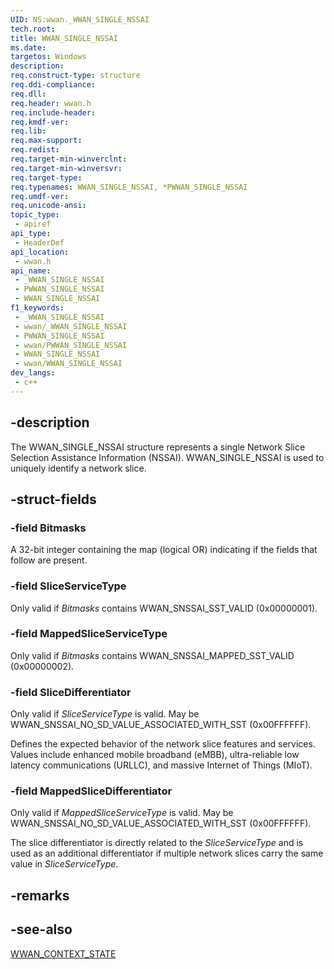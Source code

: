 ```yaml
---
UID: NS:wwan._WWAN_SINGLE_NSSAI
tech.root: 
title: WWAN_SINGLE_NSSAI
ms.date: 
targetos: Windows
description: 
req.construct-type: structure
req.ddi-compliance: 
req.dll: 
req.header: wwan.h
req.include-header: 
req.kmdf-ver: 
req.lib: 
req.max-support: 
req.redist: 
req.target-min-winverclnt: 
req.target-min-winversvr: 
req.target-type: 
req.typenames: WWAN_SINGLE_NSSAI, *PWWAN_SINGLE_NSSAI
req.umdf-ver: 
req.unicode-ansi: 
topic_type:
 - apiref
api_type:
 - HeaderDef
api_location:
 - wwan.h
api_name:
 - _WWAN_SINGLE_NSSAI
 - PWWAN_SINGLE_NSSAI
 - WWAN_SINGLE_NSSAI
f1_keywords:
 - _WWAN_SINGLE_NSSAI
 - wwan/_WWAN_SINGLE_NSSAI
 - PWWAN_SINGLE_NSSAI
 - wwan/PWWAN_SINGLE_NSSAI
 - WWAN_SINGLE_NSSAI
 - wwan/WWAN_SINGLE_NSSAI
dev_langs:
 - c++
---
```


## -description

The WWAN_SINGLE_NSSAI structure represents a single Network Slice Selection Assistance Information (NSSAI). WWAN_SINGLE_NSSAI is used to uniquely identify a network slice.

## -struct-fields

### -field Bitmasks

A 32-bit integer containing the map (logical OR) indicating if the fields that follow are present.

### -field SliceServiceType

Only valid if *Bitmasks* contains WWAN_SNSSAI_SST_VALID (0x00000001).

### -field MappedSliceServiceType

Only valid if *Bitmasks* contains WWAN_SNSSAI_MAPPED_SST_VALID (0x00000002).

### -field SliceDifferentiator

Only valid if *SliceServiceType* is valid. May be WWAN_SNSSAI_NO_SD_VALUE_ASSOCIATED_WITH_SST (0x00FFFFFF).

Defines the expected behavior of the network slice features and services. Values include enhanced mobile broadband (eMBB), ultra-reliable low latency communications (URLLC), and massive Internet of Things (MIoT).

### -field MappedSliceDifferentiator

Only valid if *MappedSliceServiceType* is valid. May be WWAN_SNSSAI_NO_SD_VALUE_ASSOCIATED_WITH_SST (0x00FFFFFF).

The slice differentiator is directly related to the *SliceServiceType* and is used as an additional differentiator if multiple network slices carry the same value in *SliceServiceType*.

## -remarks

## -see-also

[WWAN_CONTEXT_STATE](/windows-hardware/drivers/ddi/wwan/ns-wwan-_wwan_context_state)
